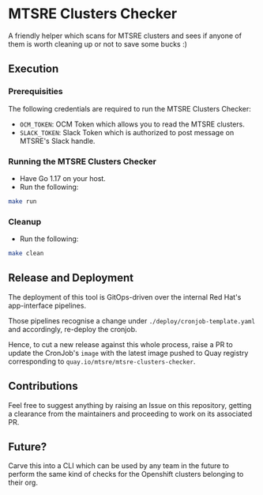 # MTSRE Clusters Checker

A friendly helper which scans for MTSRE clusters and sees if anyone of them is worth cleaning up or not to save some bucks :)

## Execution

### Prerequisities

The following credentials are required to run the MTSRE Clusters Checker:
* `OCM_TOKEN`: OCM Token which allows you to read the MTSRE clusters.
* `SLACK_TOKEN`: Slack Token which is authorized to post message on MTSRE's Slack handle.

### Running the MTSRE Clusters Checker

* Have Go 1.17 on your host.
* Run the following:
```sh
make run
```

### Cleanup

* Run the following:
```sh
make clean
```

## Release and Deployment

The deployment of this tool is GitOps-driven over the internal Red Hat's app-interface pipelines.

Those pipelines recognise a change under `./deploy/cronjob-template.yaml` and accordingly, re-deploy the cronjob.

Hence, to cut a new release against this whole process, raise a PR to update the CronJob's `image` with the latest image pushed to Quay registry corresponding to `quay.io/mtsre/mtsre-clusters-checker`.

## Contributions

Feel free to suggest anything by raising an Issue on this repository, getting a clearance from the maintainers and proceeding to work on its associated PR.

## Future? 

Carve this into a CLI which can be used by any team in the future to perform the same kind of checks for the Openshift clusters belonging to their org.
